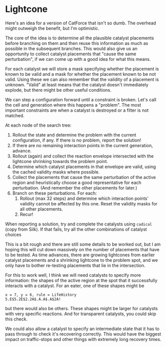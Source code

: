 Lightcone
=========

Here's an idea for a version of CatForce that isn't so dumb. The
overhead might outweigh the benefit, but I'm optimistic.

The core of the idea is to determine all the plausible catalyst
placements before branching on them and then reuse this information as
much as possible in the subsequent branches. This would also give us
an opportunity to collect catalyst placements that "cause the same
perturbation", if we can come up with a good idea for what this means.

For each catalyst we will store a mask specifying whether the
placement is known to be valid and a mask for whether the placement
known to be not valid. Using these we can also remember that the
validity of a placement is unknown. "Valid" at least means that the
catalyst doesn't immediately explode, but there might be other useful
conditions.

We can step a configuration forward until a constraint is broken.
Let's call the cell and generation where this happens a "problem". The
most important constraints are when a catalyst is destroyed or a
filter is not matched.

At each node of the search tree:
1. Rollout the state and determine the problem with the current
   configuration, if any. If there is no problem, report the solution!
2. If there are no remaining interaction points in the current
   generation, advance.
2. Rollout (again) and collect the reaction envelope intersected
   with the lightcone shrinking towards the problem point. 
3. Determine which catalyst placements in that envelope are valid,
   using the cached validity masks where possible.
4. Collect the placements that cause the same perturbation of the
   active region and heuristically choose a good representative for
   each perturbation. (And remember the other placements for later.)
5. Branch on these perturbations. For each:
    1. Rollout (max 32 steps) and determine which interaction
       points' validity cannot be affected by this one. Reset the
       validity masks for all other placements.
    2. Recur!

When reporting a solution, try and complete the catalysts using
`cadical` (copy from Silk). If that fails, try all the other
combinations of catalyst choices

This is a bit rough and there are still some details to be worked out,
but I am hoping this will cut down massively on the number of
placements that have to be tested. As time advances, there are growing
lightcones from earlier catalyst placements and a shrinking lightcone
to the problem spot, and we only have to bother re-testing placements
that lie in the intersection.

For this to work well, I think we will need catalysts to specify more
information: the shapes of the active region at the spot that it
successfully interacts with a catalyst. For an eater, one of these
shapes might be

```
x = 7, y = 6, rule = LifeHistory
5.E$5.2E$2.2A$.A.A$.A$2A!
```

but there would also be others. These shapes might be larger for
catalysts with very specific reactions. And for transparent catalysts,
you could skip this check.

We could also allow a catalyst to specify an intermediate state that
it has to pass through to check it's recovering correctly. This would
have the biggest impact on traffic-stops and other things with
extremely long recovery times.
